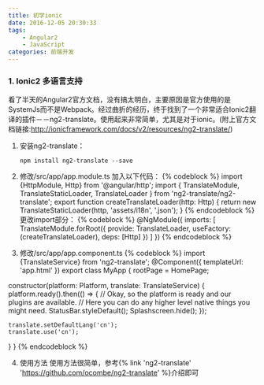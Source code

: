 ```yaml
---
title: 初学ionic
date: 2016-12-05 20:30:33
tags:
	- Angular2	
	- JavaScript
categories: 前端开发	
---
```


### 1. Ionic2 多语言支持

看了半天的Angular2官方文档，没有搞太明白，主要原因是官方使用的是SystemJs而不是Webpack。经过曲折的经历，终于找到了一个非常适合Ionic2翻译的插件－－ng2-translate。使用起来非常简单，尤其是对于ionic。(附上官方文档链接:http://ionicframework.com/docs/v2/resources/ng2-translate/)

1. 安装ng2-translate：

   `npm install ng2-translate --save`
   
2. 修改/src/app/app.module.ts
   加入以下代码：
   {% codeblock %}
   import {HttpModule, Http} from '@angular/http';
   import { TranslateModule, TranslateStaticLoader, TranslateLoader } from 'ng2-translate/ng2-translate';
   export function createTranslateLoader(http: Http) {
   	return new TranslateStaticLoader(http, 'assets/i18n', '.json');
   }
   {% endcodeblock %}
   更改import部分：
   {% codeblock %}
   @NgModule({
   imports: [
     TranslateModule.forRoot({
      provide: TranslateLoader,
      useFactory: (createTranslateLoader),
      deps: [Http]
      })
   ]
   })
   {% endcodeblock %}

3. 修改/src/app/app.component.ts
{% codeblock %}
import {TranslateService} from 'ng2-translate';
@Component({
  templateUrl: 'app.html'
})
export class MyApp {
  rootPage = HomePage;

  constructor(platform: Platform, translate: TranslateService) {
    platform.ready().then(() => {
      // Okay, so the platform is ready and our plugins are available.
      // Here you can do any higher level native things you might need.
      StatusBar.styleDefault();
      Splashscreen.hide();
    });

    translate.setDefaultLang('cn');
    translate.use('cn');
  }
}
{% endcodeblock %}

4. 使用方法
使用方法很简单，参考{% link 'ng2-translate' 'https://github.com/ocombe/ng2-translate' %}介绍即可
  
  